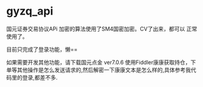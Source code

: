 # gyzq_api
国元证券交易协议APi
加密的算法使用了SM4国密加密。CV了出来，都可以 正常使用了。

目前只完成了登录功能，懒==

如果需要开发其他功能，请下载国元点金 ver7.0.6
使用Fiddler康康获取持仓，下单等其他操作是怎么发送请求的,然后解密一下康康文本是怎么样的,具体参考我代码里的登录,都差不多.


